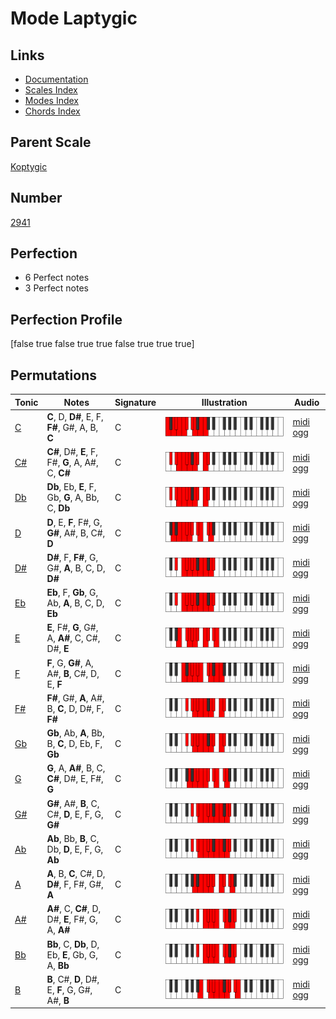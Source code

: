 # Mode Laptygic

## Links

- [Documentation](index.md)
- [Scales Index](Scales.md)
- [Modes Index](Modes.md)
- [Chords Index](Chords.md)

## Parent Scale

[Koptygic](ScaleKoptygic.md)

## Number

[2941](https://ianring.com/musictheory/scales/2941)

## Perfection

- 6 Perfect notes
- 3 Perfect notes

## Perfection Profile

[false true false true true false true true true]

## Permutations

| Tonic | Notes | Signature | Illustration | Audio |
|-------|-------|-----------|--------------|-------|
| [C](ModeCNaturalLaptygic.md) | **C**, D, **D#**, E, F, **F#**, G#, A, B, **C** | C | ![CNaturalLaptygic](ModeCNaturalLaptygic.png) | [midi](ModeCNaturalLaptygic.mid) [ogg](ModeCNaturalLaptygic.ogg) |
| [C#](ModeCSharpLaptygic.md) | **C#**, D#, **E**, F, F#, **G**, A, A#, C, **C#** | C | ![CSharpLaptygic](ModeCSharpLaptygic.png) | [midi](ModeCSharpLaptygic.mid) [ogg](ModeCSharpLaptygic.ogg) |
| [Db](ModeDFlatLaptygic.md) | **Db**, Eb, **E**, F, Gb, **G**, A, Bb, C, **Db** | C | ![DFlatLaptygic](ModeDFlatLaptygic.png) | [midi](ModeDFlatLaptygic.mid) [ogg](ModeDFlatLaptygic.ogg) |
| [D](ModeDNaturalLaptygic.md) | **D**, E, **F**, F#, G, **G#**, A#, B, C#, **D** | C | ![DNaturalLaptygic](ModeDNaturalLaptygic.png) | [midi](ModeDNaturalLaptygic.mid) [ogg](ModeDNaturalLaptygic.ogg) |
| [D#](ModeDSharpLaptygic.md) | **D#**, F, **F#**, G, G#, **A**, B, C, D, **D#** | C | ![DSharpLaptygic](ModeDSharpLaptygic.png) | [midi](ModeDSharpLaptygic.mid) [ogg](ModeDSharpLaptygic.ogg) |
| [Eb](ModeEFlatLaptygic.md) | **Eb**, F, **Gb**, G, Ab, **A**, B, C, D, **Eb** | C | ![EFlatLaptygic](ModeEFlatLaptygic.png) | [midi](ModeEFlatLaptygic.mid) [ogg](ModeEFlatLaptygic.ogg) |
| [E](ModeENaturalLaptygic.md) | **E**, F#, **G**, G#, A, **A#**, C, C#, D#, **E** | C | ![ENaturalLaptygic](ModeENaturalLaptygic.png) | [midi](ModeENaturalLaptygic.mid) [ogg](ModeENaturalLaptygic.ogg) |
| [F](ModeFNaturalLaptygic.md) | **F**, G, **G#**, A, A#, **B**, C#, D, E, **F** | C | ![FNaturalLaptygic](ModeFNaturalLaptygic.png) | [midi](ModeFNaturalLaptygic.mid) [ogg](ModeFNaturalLaptygic.ogg) |
| [F#](ModeFSharpLaptygic.md) | **F#**, G#, **A**, A#, B, **C**, D, D#, F, **F#** | C | ![FSharpLaptygic](ModeFSharpLaptygic.png) | [midi](ModeFSharpLaptygic.mid) [ogg](ModeFSharpLaptygic.ogg) |
| [Gb](ModeGFlatLaptygic.md) | **Gb**, Ab, **A**, Bb, B, **C**, D, Eb, F, **Gb** | C | ![GFlatLaptygic](ModeGFlatLaptygic.png) | [midi](ModeGFlatLaptygic.mid) [ogg](ModeGFlatLaptygic.ogg) |
| [G](ModeGNaturalLaptygic.md) | **G**, A, **A#**, B, C, **C#**, D#, E, F#, **G** | C | ![GNaturalLaptygic](ModeGNaturalLaptygic.png) | [midi](ModeGNaturalLaptygic.mid) [ogg](ModeGNaturalLaptygic.ogg) |
| [G#](ModeGSharpLaptygic.md) | **G#**, A#, **B**, C, C#, **D**, E, F, G, **G#** | C | ![GSharpLaptygic](ModeGSharpLaptygic.png) | [midi](ModeGSharpLaptygic.mid) [ogg](ModeGSharpLaptygic.ogg) |
| [Ab](ModeAFlatLaptygic.md) | **Ab**, Bb, **B**, C, Db, **D**, E, F, G, **Ab** | C | ![AFlatLaptygic](ModeAFlatLaptygic.png) | [midi](ModeAFlatLaptygic.mid) [ogg](ModeAFlatLaptygic.ogg) |
| [A](ModeANaturalLaptygic.md) | **A**, B, **C**, C#, D, **D#**, F, F#, G#, **A** | C | ![ANaturalLaptygic](ModeANaturalLaptygic.png) | [midi](ModeANaturalLaptygic.mid) [ogg](ModeANaturalLaptygic.ogg) |
| [A#](ModeASharpLaptygic.md) | **A#**, C, **C#**, D, D#, **E**, F#, G, A, **A#** | C | ![ASharpLaptygic](ModeASharpLaptygic.png) | [midi](ModeASharpLaptygic.mid) [ogg](ModeASharpLaptygic.ogg) |
| [Bb](ModeBFlatLaptygic.md) | **Bb**, C, **Db**, D, Eb, **E**, Gb, G, A, **Bb** | C | ![BFlatLaptygic](ModeBFlatLaptygic.png) | [midi](ModeBFlatLaptygic.mid) [ogg](ModeBFlatLaptygic.ogg) |
| [B](ModeBNaturalLaptygic.md) | **B**, C#, **D**, D#, E, **F**, G, G#, A#, **B** | C | ![BNaturalLaptygic](ModeBNaturalLaptygic.png) | [midi](ModeBNaturalLaptygic.mid) [ogg](ModeBNaturalLaptygic.ogg) |
